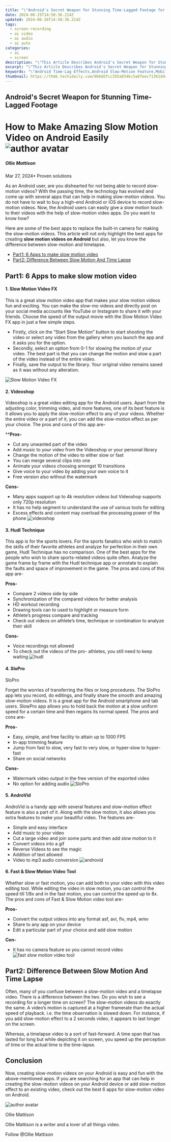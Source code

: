 ```yaml
---
title: "\"Android's Secret Weapon for Stunning Time-Lagged Footage for 2024\""
date: 2024-06-25T14:58:36.214Z
updated: 2024-06-26T14:58:36.214Z
tags: 
  - screen-recording
  - ai video
  - ai audio
  - ai auto
categories: 
  - ai
  - screen
description: "\"This Article Describes Android's Secret Weapon for Stunning Time-Lagged Footage for 2024\""
excerpt: "\"This Article Describes Android's Secret Weapon for Stunning Time-Lagged Footage for 2024\""
keywords: "\"Android Time-Lag Effects,Android Slow-Motion Feature,Mobile Time-Delayed Capture,Android Video Lag Tech,High-Quality Time-Lagged Photos,Smartphone Delayed Recording,Android Post-Processing Hack\""
thumbnail: https://thmb.techidaily.com/0b6ddfcc355a034bc5a8feec71361dd4191fefb9c46706aa01bde874e33ab2b8.jpeg
---
```


## Android's Secret Weapon for Stunning Time-Lagged Footage

# How to Make Amazing Slow Motion Video on Android Easily ![author avatar](https://images.wondershare.com/filmora/article-images/ollie-mattison.jpg)

##### Ollie Mattison

 Mar 27, 2024• Proven solutions

 As an Android user, are you dishearted for not being able to record slow-motion videos? With the passing time, the technology has evolved and come up with several apps that can help in making slow-motion videos. You do not have to wait to buy a high-end Android or iOS device to record slow-motion videos. Now, the Android users can easily give a slow motion touch to their videos with the help of slow-motion video apps. Do you want to know how?

 Here are some of the best apps to replace the built-in camera for making the slow-motion videos. This article will not only highlight the best apps for creating **slow motion videos on Android** but also, let you know the difference between slow-motion and timelapse.

* [Part1: 6 Apps to make slow motion video](#part1)
* [Part2: Difference Between Slow Motion And Time Lapse](#part2)

## Part1: 6 Apps to make slow motion video

#### 1. Slow Motion Video FX

 This is a great slow motion video app that makes your slow motion videos fun and exciting. You can make the slow-mo videos and directly post on your social media accounts like YouTube or Instagram to share it with your friends. Choose the speed of the output movie with the Slow Motion Video FX app in just a few simple steps.

* Firstly, click on the “Start Slow Motion” button to start shooting the video or select any video from the gallery when you launch the app and it asks you for the option.
* Secondly, select an option from 0-1 for slowing the motion of your video. The best part is that you can change the motion and slow a part of the video instead of the entire video.
* Finally, save the output to the library. Your original video remains saved as it was without any alteration.

![Slow Motion Video FX](https://images.wondershare.com/filmora/article-images/Slow-Motion-Video-FX.JPG)

#### 2. Videoshop

 Videoshop is a great video editing app for the Android users. Apart from the adjusting color, trimming video, and more features, one of its best feature is it allows you to apply the slow-motion effect to any of your videos. Whether the entire video or a part of it, you can add the slow-motion effect as per your choice. The pros and cons of this app are-

****Pros-**

* Cut any unwanted part of the video
* Add music to your video from the Videoshop or your personal library
* Change the motion of the video to either slow or fast
* You can merge several clips into one
* Animate your videos choosing amongst 10 transitions
* Give voice to your video by adding your own voice to it
* Free version also without the watermark

**Cons-**

* Many apps support up to 4k resolution videos but Videoshop supports only 720p resolution
* It has no help segment to understand the use of various tools for editing
* Excess effects and content may overload the processing power of the phone ![videoshop](https://images.wondershare.com/filmora/article-images/videoshop-android.JPG)

#### 3. Hudl Technique

 This app is for the sports lovers. For the sports fanatics who wish to match the skills of their favorite athletes and analyze for perfection in their own game, Hudl Technique has no comparison. One of the best apps for the people who wish to share sports-related videos quite often. Analyze the game frame by frame with the Hudl technique app or annotate to explain the faults and space of improvement in the game. The pros and cons of this app are-

**Pros-**

* Compare 2 videos side by side
* Synchronization of the compared videos for better analysis
* HD workout recording
* Drawing tools can to used to highlight or measure form
* Athlete’s progress compare and tracking
* Check out videos on athlete’s time, technique or combination to analyze their skill

**Cons-**

* Voice recordings not allowed
* To check out the videos of the pro- athletes, you still need to keep waiting ![hudl](https://images.wondershare.com/filmora/article-images/hudl-android.JPG)

#### 4. SloPro

 SloPro

 Forget the worries of transferring the files or long procedures. The SloPro app lets you record, do editings, and finally share the smooth and amazing slow-motion videos. It is a great app for the Android smartphone and tab users. SlowPro app allows you to hold back the motion at a slow uniform speed for a certain time and then regains its normal speed. The pros and cons are-

**Pros-**

* Easy, simple, and free facility to attain up to 1000 FPS
* In-app trimming feature
* Jump from fast to slow, very fast to very slow, or hyper-slow to hyper-fast
* Share on social networks

**Cons-**

* Watermark video output in the free version of the exported video
* No option for adding audio ![SloPro](https://images.wondershare.com/filmora/article-images/SloPro-android.JPG)

#### 5. AndroVid

 AndroVid is a handy app with several features and slow-motion effect feature is also a part of it. Along with the slow motion, it also allows you extra features to make your beautiful video. The features are-

* Simple and easy interface
* Add music to your video
* Cut a large video and join some parts and then add slow motion to it
* Convert videos into a gif
* Reverse Videos to see the magic
* Addition of text allowed
* Video to mp3 audio conversion ![androvid](https://images.wondershare.com/filmora/article-images/androvid.JPG)

#### 6. Fast & Slow Motion Video Tool

 Whether slow or fast motion, you can add both to your video with this video editing tool. While editing the video in slow motion, you can control the speed till 1/8x and in the fast motion, you can control the speed up to 8x. The pros and cons of Fast & Slow Motion video tool are-

**Pros-**

* Convert the output videos into any format asf, avi, flv, mp4, wmv
* Share to any app on your device
* Edit a particular part of your choice and add slow motion

**Con-**

* It has no camera feature so you cannot record video ![fast slow motion video tool](https://images.wondershare.com/filmora/article-images/fast-Slow-Motion-Video-Tool.JPG)

## Part2: Difference Between Slow Motion And Time Lapse

 Often, many of you confuse between a slow-motion video and a timelapse video. There is a difference between the two. Do you wish to see a recording for a longer time on screen? The slow-motion videos do exactly the same. A video’s motion is captured at a higher framerate than the actual speed of playback. i.e. the time observation is slowed down. For instance, if you add slow-motion effect to a 2 seconds video, it appears to last longer on the screen.

 Whereas, a timelapse video is a sort of fast-forward. A time span that has lasted for long but while depicting it on screen, you speed up the perception of time or the actual time is the time-lapse.

## Conclusion

 Now, creating slow-motion videos on your Android is easy and fun with the above-mentioned apps. If you are searching for an app that can help in creating the slow-motion videos on your Android device or add slow-motion effect to an existing video, check out the best 6 apps for slow-motion video on Android.

![author avatar](https://images.wondershare.com/filmora/article-images/ollie-mattison.jpg)

Ollie Mattison

Ollie Mattison is a writer and a lover of all things video.

Follow @Ollie Mattison


<ins class="adsbygoogle"
     style="display:block"
     data-ad-format="autorelaxed"
     data-ad-client="ca-pub-7571918770474297"
     data-ad-slot="1223367746"></ins>



<ins class="adsbygoogle"
     style="display:block"
     data-ad-client="ca-pub-7571918770474297"
     data-ad-slot="8358498916"
     data-ad-format="auto"
     data-full-width-responsive="true"></ins>



